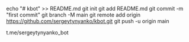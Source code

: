 echo "# kbot" >> README.md
git init
git add README.md
git commit -m "first commit"
git branch -M main
git remote add origin https://github.com/sergeytynyanko/kbot.git
git push -u origin main

t.me/sergeytynyanko_bot
